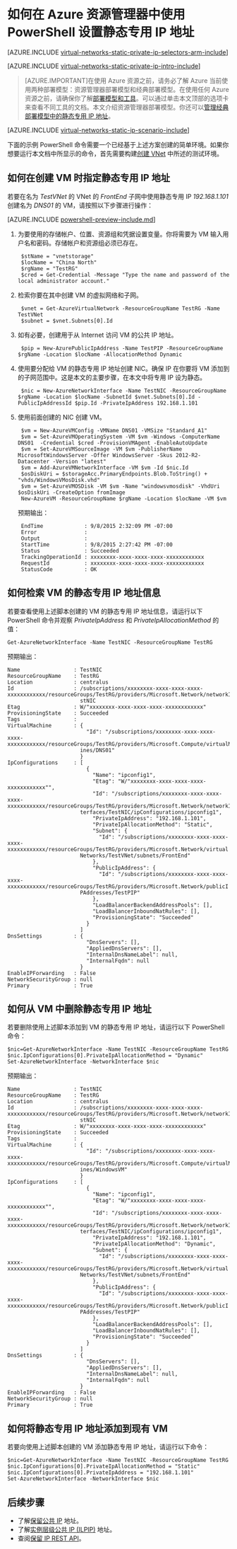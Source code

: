 <!-- ARM: tested -->

<properties 
   pageTitle="如何在 Azure 资源管理器中使用 PowerShell 设置静态专用 IP 地址 | Azure"
   description="了解静态专用 IP 地址以及如何在 Azure 资源管理器中使用 PowerShell 对其进行管理"
   services="virtual-network"
   documentationCenter="na"
   authors="telmosampaio"
   manager="carmonm"
   editor="tysonn"
   tags="azure-resource-manager"
/>
<tags
	ms.service="virtual-network"
	ms.date="02/23/2016"
	wacn.date="06/06/2016"/>

# 如何在 Azure 资源管理器中使用 PowerShell 设置静态专用 IP 地址

[AZURE.INCLUDE [virtual-networks-static-private-ip-selectors-arm-include](../includes/virtual-networks-static-private-ip-selectors-arm-include.md)]

[AZURE.INCLUDE [virtual-networks-static-private-ip-intro-include](../includes/virtual-networks-static-private-ip-intro-include.md)]

>[AZURE.IMPORTANT]在使用 Azure 资源之前，请务必了解 Azure 当前使用两种部署模型：资源管理器部署模型和经典部署模型。在使用任何 Azure 资源之前，请确保你了解[部署模型和工具](/documentation/articles/azure-classic-rm/)。可以通过单击本文顶部的选项卡来查看不同工具的文档。本文介绍资源管理器部署模型。你还可以[管理经典部署模型中的静态专用 IP 地址](/documentation/articles/virtual-networks-static-private-ip-classic-ps/)。

[AZURE.INCLUDE [virtual-networks-static-ip-scenario-include](../includes/virtual-networks-static-ip-scenario-include.md)]

下面的示例 PowerShell 命令需要一个已经基于上述方案创建的简单环境。如果你想要运行本文档中所显示的命令，首先需要构建[创建 VNet](/documentation/articles/virtual-networks-create-vnet-arm-ps/) 中所述的测试环境。

## 如何在创建 VM 时指定静态专用 IP 地址
若要在名为 *TestVNet* 的 VNet 的 *FrontEnd* 子网中使用静态专用 IP *192.168.1.101* 创建名为 *DNS01* 的 VM，请按照以下步骤进行操作：

[AZURE.INCLUDE [powershell-preview-include.md](../includes/powershell-preview-include.md)]

1. 为要使用的存储帐户、位置、资源组和凭据设置变量。你将需要为 VM 输入用户名和密码。存储帐户和资源组必须已存在。

		$stName = "vnetstorage"
		$locName = "China North"
		$rgName = "TestRG"
	    $cred = Get-Credential -Message "Type the name and password of the local administrator account."

3. 检索你要在其中创建 VM 的虚拟网络和子网。

	    $vnet = Get-AzureVirtualNetwork -ResourceGroupName TestRG -Name TestVNet	
	    $subnet = $vnet.Subnets[0].Id

4. 如有必要，创建用于从 Internet 访问 VM 的公共 IP 地址。

		$pip = New-AzurePublicIpAddress -Name TestPIP -ResourceGroupName $rgName -Location $locName -AllocationMethod Dynamic

5. 使用要分配给 VM 的静态专用 IP 地址创建 NIC。确保 IP 在你要将 VM 添加到的子网范围中。这是本文的主要步骤，在本文中将专用 IP 设为静态。

		$nic = New-AzureNetworkInterface -Name TestNIC -ResourceGroupName $rgName -Location $locName -SubnetId $vnet.Subnets[0].Id -PublicIpAddressId $pip.Id -PrivateIpAddress 192.168.1.101

6. 使用前面创建的 NIC 创建 VM。

		$vm = New-AzureVMConfig -VMName DNS01 -VMSize "Standard_A1"
		$vm = Set-AzureVMOperatingSystem -VM $vm -Windows -ComputerName DNS01  -Credential $cred -ProvisionVMAgent -EnableAutoUpdate
		$vm = Set-AzureVMSourceImage -VM $vm -PublisherName MicrosoftWindowsServer -Offer WindowsServer -Skus 2012-R2-Datacenter -Version "latest"
		$vm = Add-AzureVMNetworkInterface -VM $vm -Id $nic.Id
		$osDiskUri = $storageAcc.PrimaryEndpoints.Blob.ToString() + "vhds/WindowsVMosDisk.vhd"
		$vm = Set-AzureVMOSDisk -VM $vm -Name "windowsvmosdisk" -VhdUri $osDiskUri -CreateOption fromImage
		New-AzureVM -ResourceGroupName $rgName -Location $locName -VM $vm 

	预期输出：

		EndTime             : 9/8/2015 2:32:09 PM -07:00
		Error               : 
		Output              : 
		StartTime           : 9/8/2015 2:27:42 PM -07:00
		Status              : Succeeded
		TrackingOperationId : xxxxxxxx-xxxx-xxxx-xxxx-xxxxxxxxxxxx
		RequestId           : xxxxxxxx-xxxx-xxxx-xxxx-xxxxxxxxxxxx
		StatusCode          : OK 


## 如何检索 VM 的静态专用 IP 地址信息
若要查看使用上述脚本创建的 VM 的静态专用 IP 地址信息，请运行以下 PowerShell 命令并观察 *PrivateIpAddress* 和 *PrivateIpAllocationMethod* 的值：

	Get-AzureNetworkInterface -Name TestNIC -ResourceGroupName TestRG

预期输出：

	Name                 : TestNIC
	ResourceGroupName    : TestRG
	Location             : centralus
	Id                   : /subscriptions/xxxxxxxx-xxxx-xxxx-xxxx-xxxxxxxxxxxx/resourceGroups/TestRG/providers/Microsoft.Network/networkInterfaces/Te
	                       stNIC
	Etag                 : W/"xxxxxxxx-xxxx-xxxx-xxxx-xxxxxxxxxxxx"
	ProvisioningState    : Succeeded
	Tags                 : 
	VirtualMachine       : {
	                         "Id": "/subscriptions/xxxxxxxx-xxxx-xxxx-xxxx-xxxxxxxxxxxx/resourceGroups/TestRG/providers/Microsoft.Compute/virtualMach
	                       ines/DNS01"
	                       }
	IpConfigurations     : [
	                         {
	                           "Name": "ipconfig1",
	                           "Etag": "W/"xxxxxxxx-xxxx-xxxx-xxxx-xxxxxxxxxxxx"",
	                           "Id": "/subscriptions/xxxxxxxx-xxxx-xxxx-xxxx-xxxxxxxxxxxx/resourceGroups/TestRG/providers/Microsoft.Network/networkIn
	                       terfaces/TestNIC/ipConfigurations/ipconfig1",
	                           "PrivateIpAddress": "192.168.1.101",
	                           "PrivateIpAllocationMethod": "Static",
	                           "Subnet": {
	                             "Id": "/subscriptions/xxxxxxxx-xxxx-xxxx-xxxx-xxxxxxxxxxxx/resourceGroups/TestRG/providers/Microsoft.Network/virtual
	                       Networks/TestVNet/subnets/FrontEnd"
	                           },
	                           "PublicIpAddress": {
	                             "Id": "/subscriptions/xxxxxxxx-xxxx-xxxx-xxxx-xxxxxxxxxxxx/resourceGroups/TestRG/providers/Microsoft.Network/publicI
	                       PAddresses/TestPIP"
	                           },
	                           "LoadBalancerBackendAddressPools": [],
	                           "LoadBalancerInboundNatRules": [],
	                           "ProvisioningState": "Succeeded"
	                         }
	                       ]
	DnsSettings          : {
	                         "DnsServers": [],
	                         "AppliedDnsServers": [],
	                         "InternalDnsNameLabel": null,
	                         "InternalFqdn": null
	                       }
	EnableIPForwarding   : False
	NetworkSecurityGroup : null
	Primary              : True

## 如何从 VM 中删除静态专用 IP 地址
若要删除使用上述脚本添加到 VM 的静态专用 IP 地址，请运行以下 PowerShell 命令：
	
	$nic=Get-AzureNetworkInterface -Name TestNIC -ResourceGroupName TestRG
	$nic.IpConfigurations[0].PrivateIpAllocationMethod = "Dynamic"
	Set-AzureNetworkInterface -NetworkInterface $nic

预期输出：

	Name                 : TestNIC
	ResourceGroupName    : TestRG
	Location             : centralus
	Id                   : /subscriptions/xxxxxxxx-xxxx-xxxx-xxxx-xxxxxxxxxxxx/resourceGroups/TestRG/providers/Microsoft.Network/networkInterfaces/Te
	                       stNIC
	Etag                 : W/"xxxxxxxx-xxxx-xxxx-xxxx-xxxxxxxxxxxx"
	ProvisioningState    : Succeeded
	Tags                 : 
	VirtualMachine       : {
	                         "Id": "/subscriptions/xxxxxxxx-xxxx-xxxx-xxxx-xxxxxxxxxxxx/resourceGroups/TestRG/providers/Microsoft.Compute/virtualMach
	                       ines/WindowsVM"
	                       }
	IpConfigurations     : [
	                         {
	                           "Name": "ipconfig1",
	                           "Etag": "W/"xxxxxxxx-xxxx-xxxx-xxxx-xxxxxxxxxxxx"",
	                           "Id": "/subscriptions/xxxxxxxx-xxxx-xxxx-xxxx-xxxxxxxxxxxx/resourceGroups/TestRG/providers/Microsoft.Network/networkIn
	                       terfaces/TestNIC/ipConfigurations/ipconfig1",
	                           "PrivateIpAddress": "192.168.1.101",
	                           "PrivateIpAllocationMethod": "Dynamic",
	                           "Subnet": {
	                             "Id": "/subscriptions/xxxxxxxx-xxxx-xxxx-xxxx-xxxxxxxxxxxx/resourceGroups/TestRG/providers/Microsoft.Network/virtual
	                       Networks/TestVNet/subnets/FrontEnd"
	                           },
	                           "PublicIpAddress": {
	                             "Id": "/subscriptions/xxxxxxxx-xxxx-xxxx-xxxx-xxxxxxxxxxxx/resourceGroups/TestRG/providers/Microsoft.Network/publicI
	                       PAddresses/TestPIP"
	                           },
	                           "LoadBalancerBackendAddressPools": [],
	                           "LoadBalancerInboundNatRules": [],
	                           "ProvisioningState": "Succeeded"
	                         }
	                       ]
	DnsSettings          : {
	                         "DnsServers": [],
	                         "AppliedDnsServers": [],
	                         "InternalDnsNameLabel": null,
	                         "InternalFqdn": null
	                       }
	EnableIPForwarding   : False
	NetworkSecurityGroup : null
	Primary              : True

## 如何将静态专用 IP 地址添加到现有 VM
若要向使用上述脚本创建的 VM 添加静态专用 IP 地址，请运行以下命令：

	$nic=Get-AzureNetworkInterface -Name TestNIC -ResourceGroupName TestRG
	$nic.IpConfigurations[0].PrivateIpAllocationMethod = "Static"
	$nic.IpConfigurations[0].PrivateIpAddress = "192.168.1.101"
	Set-AzureNetworkInterface -NetworkInterface $nic

## 后续步骤

- 了解[保留公共 IP](/documentation/articles/virtual-networks-reserved-public-ip/) 地址。
- 了解[实例层级公共 IP (ILPIP)](/documentation/articles/virtual-networks-instance-level-public-ip/) 地址。
- 查阅[保留 IP REST API](https://msdn.microsoft.com/zh-cn/library/azure/dn722420.aspx)。

<!---HONumber=Mooncake_1221_2015-->